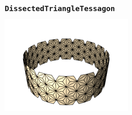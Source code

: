 # `DissectedTriangleTessagon`

![DissectedTriangleTessagon](images/dissected_triangle_tessagon.png)

